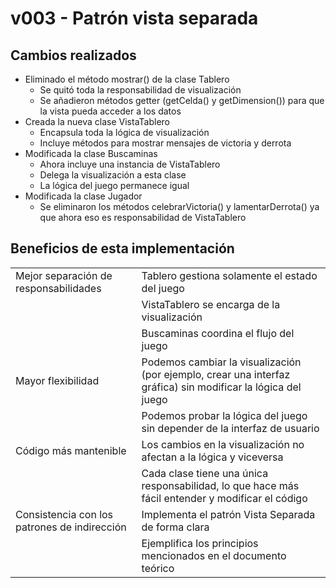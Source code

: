 # v003 - Patrón vista separada

## Cambios realizados

- Eliminado el método mostrar() de la clase Tablero
  - Se quitó toda la responsabilidad de visualización
  - Se añadieron métodos getter (getCelda() y getDimension()) para que la vista pueda acceder a los datos
- Creada la nueva clase VistaTablero
  - Encapsula toda la lógica de visualización
  - Incluye métodos para mostrar mensajes de victoria y derrota
- Modificada la clase Buscaminas
  - Ahora incluye una instancia de VistaTablero
  - Delega la visualización a esta clase
  - La lógica del juego permanece igual
- Modificada la clase Jugador
  - Se eliminaron los métodos celebrarVictoria() y lamentarDerrota() ya que ahora eso es responsabilidad de VistaTablero

## Beneficios de esta implementación

<div align=center>

|||
|-|-|
|Mejor separación de responsabilidades|Tablero gestiona solamente el estado del juego
||VistaTablero se encarga de la visualización
||Buscaminas coordina el flujo del juego
|Mayor flexibilidad|Podemos cambiar la visualización (por ejemplo, crear una interfaz gráfica) sin modificar la lógica del juego
||Podemos probar la lógica del juego sin depender de la interfaz de usuario
|Código más mantenible|Los cambios en la visualización no afectan a la lógica y viceversa
||Cada clase tiene una única responsabilidad, lo que hace más fácil entender y modificar el código
|Consistencia con los patrones de indirección|Implementa el patrón Vista Separada de forma clara
||Ejemplifica los principios mencionados en el documento teórico

</div>
